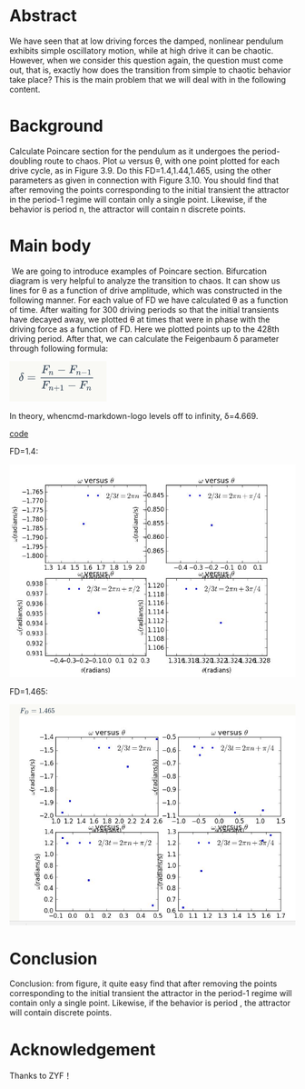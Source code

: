 # Abstract
  We have seen that at low driving forces the damped, nonlinear pendulum exhibits simple oscillatory motion, while at high drive it can be chaotic. However, when we consider this question again, the question must come out, that is, exactly how does the transition from simple to chaotic behavior take place? This is the main problem that we will deal with in the following content.
# Background
  Calculate Poincare section for the pendulum as it undergoes the period-doubling route to chaos. Plot ω versus θ, with one point plotted for each drive cycle, as in Figure 3.9. Do this FD=1.4,1.44,1.465, using the other parameters as given in connection with Figure 3.10. You should find that after removing the points corresponding to the initial transient the attractor in the period-1 regime will contain only a single point. Likewise, if the behavior is period n, the attractor will contain n discrete points.
# Main body
  We are going to introduce examples of Poincare section. 
  Bifurcation diagram is very helpful to analyze the transition to chaos. It can show us lines for θ as a function of drive amplitude, which was constructed in the following manner. For each value of FD we have calculated θ as a function of time. After waiting for 300 driving periods so that the initial transients have decayed away, we plotted θ at times that were in phase with the driving force as a function of FD. Here we plotted points up to the 428th driving period.
  After that, we can calculate the Feigenbaum δ parameter through following formula:

  ![](https://github.com/chry0329/compuational_physics_N2014301020159/blob/master/8-1.png)
  
  In theory, whencmd-markdown-logo levels off to infinity, δ=4.669.
  
  [code](https://github.com/chry0329/compuational_physics_N2014301020159/blob/master/Exercise_08.py)
  
  FD=1.4:
  
  ![](https://github.com/chry0329/compuational_physics_N2014301020159/blob/master/8-2.jpg)
  
  FD=1.465:
  
  ![](https://github.com/chry0329/compuational_physics_N2014301020159/blob/master/8-3.png)
  
# Conclusion
  Conclusion: from figure, it quite easy find that after removing the points corresponding to the initial transient the attractor in the period-1 regime will contain only a single point. Likewise, if the behavior is period , the attractor will contain discrete points.
# Acknowledgement
  Thanks to ZYF！
